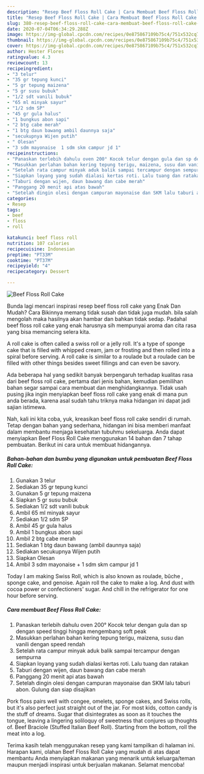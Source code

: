 ```yaml
---
description: "Resep Beef Floss Roll Cake | Cara Membuat Beef Floss Roll Cake Yang Lezat"
title: "Resep Beef Floss Roll Cake | Cara Membuat Beef Floss Roll Cake Yang Lezat"
slug: 380-resep-beef-floss-roll-cake-cara-membuat-beef-floss-roll-cake-yang-lezat
date: 2020-07-04T06:34:29.288Z
image: https://img-global.cpcdn.com/recipes/0e875867109b75c4/751x532cq70/beef-floss-roll-cake-foto-resep-utama.jpg
thumbnail: https://img-global.cpcdn.com/recipes/0e875867109b75c4/751x532cq70/beef-floss-roll-cake-foto-resep-utama.jpg
cover: https://img-global.cpcdn.com/recipes/0e875867109b75c4/751x532cq70/beef-floss-roll-cake-foto-resep-utama.jpg
author: Hester Flores
ratingvalue: 4.3
reviewcount: 13
recipeingredient:
- "3 telur"
- "35 gr tepung kunci"
- "5 gr tepung maizena"
- "5 gr susu bubuk"
- "1/2 sdt vanili bubuk"
- "65 ml minyak sayur"
- "1/2 sdm SP"
- "45 gr gula halus"
- "1 bungkus abon sapi"
- "2 btg cabe merah"
- "1 btg daun bawang ambil daunnya saja"
- "secukupnya Wijen putih"
- " Olesan"
- "3 sdm mayonaise  1 sdm skm campur jd 1"
recipeinstructions:
- "Panaskan terlebih dahulu oven 200° Kocok telur dengan gula dan sp dengan speed tinggi hingga mengembang soft peak"
- "Masukkan perlahan bahan kering tepung terigu, maizena, susu dan vanili dengan speed rendah"
- "Setelah rata campur minyak aduk balik sampai tercampur dengan sempurna"
- "Siapkan loyang yang sudah dialasi kertas roti. Lalu tuang dan ratakan"
- "Taburi dengan wijen, daun bawang dan cabe merah"
- "Panggang 20 menit api atas bawah"
- "Setelah dingin olesi dengan campuran mayonaise dan SKM lalu taburi abon. Gulung dan siap disajikan"
categories:
- Resep
tags:
- beef
- floss
- roll

katakunci: beef floss roll 
nutrition: 107 calories
recipecuisine: Indonesian
preptime: "PT33M"
cooktime: "PT37M"
recipeyield: "4"
recipecategory: Dessert

---
```



![Beef Floss Roll Cake](https://img-global.cpcdn.com/recipes/0e875867109b75c4/751x532cq70/beef-floss-roll-cake-foto-resep-utama.jpg)

Bunda lagi mencari inspirasi resep beef floss roll cake yang Enak Dan Mudah? Cara Bikinnya memang tidak susah dan tidak juga mudah. bila salah mengolah maka hasilnya akan hambar dan bahkan tidak sedap. Padahal beef floss roll cake yang enak harusnya sih mempunyai aroma dan cita rasa yang bisa memancing selera kita.

A roll cake is often called a swiss roll or a jelly roll. It&#39;s a type of sponge cake that is filled with whipped cream, jam or frosting and then rolled into a spiral before serving. A roll cake is similar to a roulade but a roulade can be filled with other things besides sweet fillings and can even be savory.

Ada beberapa hal yang sedikit banyak berpengaruh terhadap kualitas rasa dari beef floss roll cake, pertama dari jenis bahan, kemudian pemilihan bahan segar sampai cara membuat dan menghidangkannya. Tidak usah pusing jika ingin menyiapkan beef floss roll cake yang enak di mana pun anda berada, karena asal sudah tahu triknya maka hidangan ini dapat jadi sajian istimewa.


Nah, kali ini kita coba, yuk, kreasikan beef floss roll cake sendiri di rumah. Tetap dengan bahan yang sederhana, hidangan ini bisa memberi manfaat dalam membantu menjaga kesehatan tubuhmu sekeluarga. Anda dapat menyiapkan Beef Floss Roll Cake menggunakan 14 bahan dan 7 tahap pembuatan. Berikut ini cara untuk membuat hidangannya.

<!--inarticleads1-->

##### Bahan-bahan dan bumbu yang digunakan untuk pembuatan Beef Floss Roll Cake:

1. Gunakan 3 telur
1. Sediakan 35 gr tepung kunci
1. Gunakan 5 gr tepung maizena
1. Siapkan 5 gr susu bubuk
1. Sediakan 1/2 sdt vanili bubuk
1. Ambil 65 ml minyak sayur
1. Sediakan 1/2 sdm SP
1. Ambil 45 gr gula halus
1. Ambil 1 bungkus abon sapi
1. Ambil 2 btg cabe merah
1. Sediakan 1 btg daun bawang (ambil daunnya saja)
1. Sediakan secukupnya Wijen putih
1. Siapkan  Olesan
1. Ambil 3 sdm mayonaise + 1 sdm skm campur jd 1


Today I am making Swiss Roll, which is also known as roulade, bûche , sponge cake, and genoise. Again roll the cake to make a log. And dust with cocoa power or confectioners&#39; sugar. And chill in the refrigerator for one hour before serving. 

<!--inarticleads2-->

##### Cara membuat Beef Floss Roll Cake:

1. Panaskan terlebih dahulu oven 200° Kocok telur dengan gula dan sp dengan speed tinggi hingga mengembang soft peak
1. Masukkan perlahan bahan kering tepung terigu, maizena, susu dan vanili dengan speed rendah
1. Setelah rata campur minyak aduk balik sampai tercampur dengan sempurna
1. Siapkan loyang yang sudah dialasi kertas roti. Lalu tuang dan ratakan
1. Taburi dengan wijen, daun bawang dan cabe merah
1. Panggang 20 menit api atas bawah
1. Setelah dingin olesi dengan campuran mayonaise dan SKM lalu taburi abon. Gulung dan siap disajikan


Pork floss pairs well with congee, omelets, sponge cakes, and Swiss rolls, but it&#39;s also perfect just straight out of the jar. For most kids, cotton candy is the stuff of dreams. Sugar that disintegrates as soon as it touches the tongue, leaving a lingering soliloquy of sweetness that conjures up thoughts of. Beef Braciole (Stuffed Italian Beef Roll). Starting from the bottom, roll the meat into a log. 

Terima kasih telah menggunakan resep yang kami tampilkan di halaman ini. Harapan kami, olahan Beef Floss Roll Cake yang mudah di atas dapat membantu Anda menyiapkan makanan yang menarik untuk keluarga/teman maupun menjadi inspirasi untuk berjualan makanan. Selamat mencoba!
